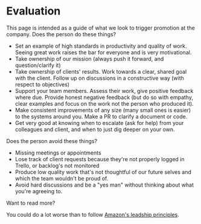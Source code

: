 
# Evaluation

This page is intended as a guide of what we look to trigger promotion at the company. Does the person do these things?
   
   * Set an example of high standards in productivity and quality of work. Seeing great work raises the bar for everyone and is very motivational.
   * Take ownership of our mission (always push it forward, and question/clarify it)
   * Take ownership of clients' results. Work towards a clear, shared goal with the client. Follow up on discussions in a constructive way (with respect to objectives)
   * Support your team members. Assess their work, give positive feedback where due. Provide honest negative feedback (but do so with empathy, clear examples and focus on the work not the person who produced it).
   * Make consistent improvements of any size (many small ones is easier) to the systems around you. Make a PR to clarify a document or code.
   * Get very good at knowing when to escalate (ask for help) from your colleagues and client, and when to just dig deeper on your own.

Does the person avoid these things?
   * Missing meetings or appointments
   * Lose track of client requests because they're not properly logged in Trello, or backlog's not monitored
   * Produce low quality work that's not thoughtful of our future selves and which the team wouldn't be proud of.
   * Avoid hard discussions and be a "yes man" without thinking about what you're agreeing to.

Want to read more?

You could do a lot worse than to follow [Amazon's leadship principles](https://www.amazon.jobs/principles).
